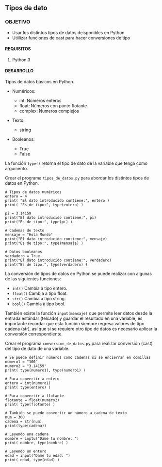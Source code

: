 
## Tipos de dato

### OBJETIVO

- Usar los distintos tipos de datos deisponibles en Python
- Utiilizar funciones de cast para hacer conversiones de tipo

#### REQUISITOS

1. Python 3

#### DESARROLLO

Tipos de datos básicos en Python.

- Numéricos:   
    - int: Números enteros
    - float: Números con punto flotante
    - complex: Numeros complejos
    
- Texto:
    - string

- Booleanos:
    - True
    - False

La función `type()` retorna el tipo de dato de la variable que tenga como argumento.

Crear el programa `tipos_de_datos.py` para abordar los distintos tipos de datos en Python.

```
# Tipos de datos numéricos
entero = 4
print( "El dato introducido contiene:", entero )
print( "Es de tipo:", type(entero) )

pi = 3.14159
print("El dato introducido contiene:", pi)
print("Es de tipo:", type(pi) )

# Cadenas de texto
mensaje = "Hola Mundo"
print("El dato introducido contiene:", mensaje)
print("Es de tipo:", type(mensaje) )

# Datos booleanos
verdadero = True
print("El dato introducido contiene:", verdadero)
print("Es de tipo:", type(verdadero) )
```

La conversión de tipos de datos en Python se puede realizar con algunas de las siguientes funciones:

- `int()` Cambia a tipo entero.
- `float()` Cambia a tipo float.
- `str()` Cambia a tipo string.
- `bool()` Cambia a tipo bool.

También existe la función `input(mensaje)` que permite leer datos desde la entrada estándar (telcado) y guardar el resultado en una variable, es importante recordar que esta función siempre regresa valores de tipo cadena (str), así que si se requiere otro tipo de datos es necesario aplicar la conversión correspondiente.

Crear el programa `conversion_de_datos.py` para realizar conversión (cast) del tipo de dato de una variable.

```
# Se puede definir números como cadenas si se encierran en comillas
numero1 = "100"
numero2 = "3.14159"
print( type(numero1), type(numero1) )

# Para convertir a entero 
entero = int(numero1)
print( type(entero) )

# Para convertir a flotante
flotante = float(numero2)
print( type(flotante) )

# También se puede convertir un número a cadena de texto
num = 300
cadena = str(num)
print(type(cadena))

# Leyendo una cadena
nombre = inptu("Dame tu nombre: ")
print( nombre, type(nombre) )

# Leyendo un entero
edad = input("Dame tu edad: ")
print( edad, type(edad) )
```
